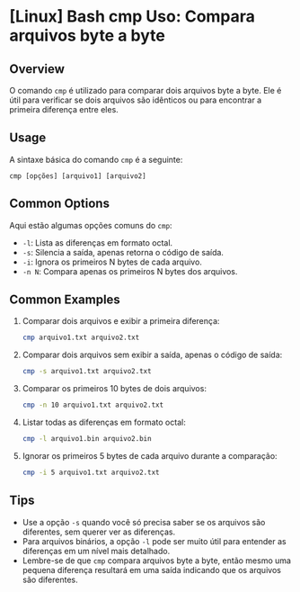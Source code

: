 # [Linux] Bash cmp Uso: Compara arquivos byte a byte

## Overview
O comando `cmp` é utilizado para comparar dois arquivos byte a byte. Ele é útil para verificar se dois arquivos são idênticos ou para encontrar a primeira diferença entre eles.

## Usage
A sintaxe básica do comando `cmp` é a seguinte:

```
cmp [opções] [arquivo1] [arquivo2]
```

## Common Options
Aqui estão algumas opções comuns do `cmp`:

- `-l`: Lista as diferenças em formato octal.
- `-s`: Silencia a saída, apenas retorna o código de saída.
- `-i`: Ignora os primeiros N bytes de cada arquivo.
- `-n N`: Compara apenas os primeiros N bytes dos arquivos.

## Common Examples

1. Comparar dois arquivos e exibir a primeira diferença:
   ```bash
   cmp arquivo1.txt arquivo2.txt
   ```

2. Comparar dois arquivos sem exibir a saída, apenas o código de saída:
   ```bash
   cmp -s arquivo1.txt arquivo2.txt
   ```

3. Comparar os primeiros 10 bytes de dois arquivos:
   ```bash
   cmp -n 10 arquivo1.txt arquivo2.txt
   ```

4. Listar todas as diferenças em formato octal:
   ```bash
   cmp -l arquivo1.bin arquivo2.bin
   ```

5. Ignorar os primeiros 5 bytes de cada arquivo durante a comparação:
   ```bash
   cmp -i 5 arquivo1.txt arquivo2.txt
   ```

## Tips
- Use a opção `-s` quando você só precisa saber se os arquivos são diferentes, sem querer ver as diferenças.
- Para arquivos binários, a opção `-l` pode ser muito útil para entender as diferenças em um nível mais detalhado.
- Lembre-se de que `cmp` compara arquivos byte a byte, então mesmo uma pequena diferença resultará em uma saída indicando que os arquivos são diferentes.